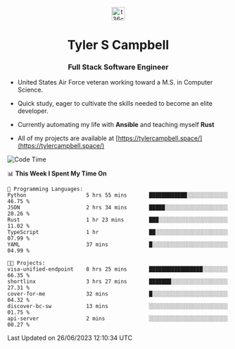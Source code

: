 <p align="center">
<a href="https://www.linkedin.com/in/t36campbell" target="blank"><img align="center" src="https://ik.imagekit.io/t36campbell/Portfolio/linkedin.png.original_m8bbGgPh6.png" alt="t36campbell" height="30" width="30" /></a>
</p>
<h1 align="center">Tyler S Campbell</h1>
<h3 align="center">Full Stack Software Engineer</h3>

* United States Air Force veteran working toward a M.S. in Computer Science.

* Quick study, eager to cultivate the skills needed to become an elite developer.

* Currently automating my life with **Ansible** and teaching myself **Rust**

* All of my projects are available at [https://tylercampbell.space/](https://tylercampbell.space/)

<!--START_SECTION:waka-->
![Code Time](http://img.shields.io/badge/Code%20Time-2%2C587%20hrs%2057%20mins-blue)

📊 **This Week I Spent My Time On** 

```text
💬 Programming Languages: 
Python                   5 hrs 55 mins       ████████████░░░░░░░░░░░░░   46.75 % 
JSON                     2 hrs 34 mins       █████░░░░░░░░░░░░░░░░░░░░   20.26 % 
Rust                     1 hr 23 mins        ███░░░░░░░░░░░░░░░░░░░░░░   11.02 % 
TypeScript               1 hr                ██░░░░░░░░░░░░░░░░░░░░░░░   07.99 % 
YAML                     37 mins             █░░░░░░░░░░░░░░░░░░░░░░░░   04.99 % 

🐱‍💻 Projects: 
visa-unified-endpoint    8 hrs 25 mins       █████████████████░░░░░░░░   66.35 % 
shortlinx                3 hrs 27 mins       ███████░░░░░░░░░░░░░░░░░░   27.31 % 
cover-for-me             32 mins             █░░░░░░░░░░░░░░░░░░░░░░░░   04.32 % 
discover-bc-sw           13 mins             ░░░░░░░░░░░░░░░░░░░░░░░░░   01.75 % 
api-server               2 mins              ░░░░░░░░░░░░░░░░░░░░░░░░░   00.27 % 
```


 Last Updated on 26/06/2023 12:10:34 UTC
<!--END_SECTION:waka-->
